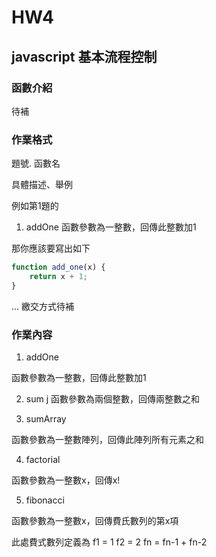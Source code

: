 # HW4

## javascript 基本流程控制

### 函數介紹
待補

### 作業格式

題號. 函數名

具體描述、舉例

例如第1題的
1. addOne
函數參數為一整數，回傳此整數加1

那你應該要寫出如下
``` javascript
function add_one(x) {
	return x + 1;
}
```

...
繳交方式待補


### 作業內容

1. addOne

函數參數為一整數，回傳此整數加1

2. sum
j
函數參數為兩個整數，回傳兩整數之和

3. sumArray

函數參數為一整數陣列，回傳此陣列所有元素之和

4. factorial

函數參數為一整數x，回傳x!

5. fibonacci

函數參數為一整數x，回傳費氏數列的第x項

此處費式數列定義為
f1 = 1
f2 = 2
fn = fn-1 + fn-2
